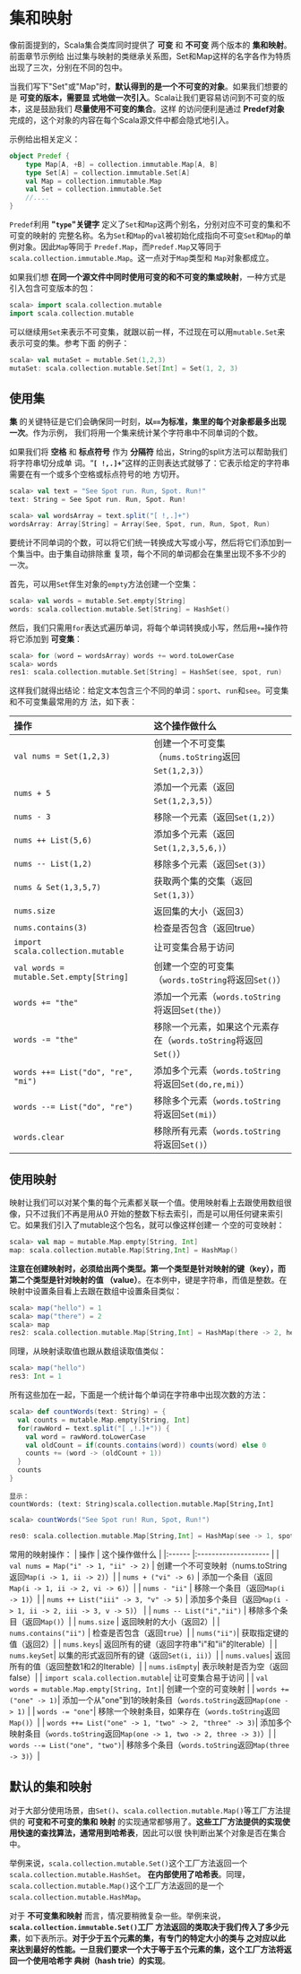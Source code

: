集和映射
===================================================================================
像前面提到的，Scala集合类库同时提供了 **可变** 和 **不可变** 两个版本的 **集和映射**。前面章节示例给
出过集与映射的类继承关系图，Set和Map这样的名字各作为特质出现了三次，分别在不同的包中。

当我们写下"Set"或"Map"时，**默认得到的是一个不可变的对象**。如果我们想要的是 **可变的版本，需要显
式地做一次引入**。Scala让我们更容易访问到不可变的版本，这是鼓励我们 **尽量使用不可变的集合**。这样
的访问便利是通过 **Predef对象** 完成的，这个对象的内容在每个Scala源文件中都会隐式地引入。

示例给出相关定义：
```scala
object Predef {
    type Map[A, +B] = collection.immutable.Map[A, B]
    type Set[A] = collection.immutable.Set[A]
    val Map = collection.immutable.Map
    val Set = collection.immutable.Set
    //....
}
```
`Predef`利用 **"`type`"关键字** 定义了`Set`和`Map`这两个别名，分别对应不可变的集和不可变的映射的
完整名称。名为`Set`和`Map`的`val`被初始化成指向不可变`Set`和`Map`的单例对象。因此`Map`等同于
`Predef.Map`，而`Predef.Map`又等同于`scala.collection.immutable.Map`。这一点对于`Map`类型和
`Map`对象都成立。

如果我们想 **在同一个源文件中同时使用可变的和不可变的集或映射**，一种方式是引入包含可变版本的包：
```scala
scala> import scala.collection.mutable
import scala.collection.mutable
```
可以继续用`Set`来表示不可变集，就跟以前一样，不过现在可以用`mutable.Set`来表示可变的集。参考下面
的例子：
```scala
scala> val mutaSet = mutable.Set(1,2,3)
mutaSet: scala.collection.mutable.Set[Int] = Set(1, 2, 3)
```

## 使用集
**集** 的关键特征是它们会确保同一时刻，**以`==`为标准，集里的每个对象都最多出现一次**。作为示例，
我们将用一个集来统计某个字符串中不同单词的个数。

如果我们将 **空格** 和 **标点符号** 作为 **分隔符** 给出，String的split方法可以帮助我们将字符串切分成单
词。“**`[ !,.]+`**”这样的正则表达式就够了：它表示给定的字符串需要在有一个或多个空格或标点符号的地
方切开。
```scala
scala> val text = "See Spot run. Run, Spot. Run!"
text: String = See Spot run. Run, Spot. Run!

scala> val wordsArray = text.split("[ !,.]+")
wordsArray: Array[String] = Array(See, Spot, run, Run, Spot, Run)
```
要统计不同单词的个数，可以将它们统一转换成大写或小写，然后将它们添加到一个集当中。由于集自动排除重
复项，每个不同的单词都会在集里出现不多不少的一次。

首先，可以用`Set`伴生对象的`empty`方法创建一个空集：
```scala
scala> val words = mutable.Set.empty[String]
words: scala.collection.mutable.Set[String] = HashSet()
```
然后，我们只需用`for`表达式遍历单词，将每个单词转换成小写，然后用`+=`操作符将它添加到 **可变集**：
```scala
scala> for (word ← wordsArray) words += word.toLowerCase
scala> words
res1: scala.collection.mutable.Set[String] = HashSet(see, spot, run)
```
这样我们就得出结论：给定文本包含三个不同的单词：`sport`、`run`和`see`。可变集和不可变集最常用的方
法，如下表：

| 操作 | 这个操作做什么 |
|:------ |:-------------------- |
| `val nums = Set(1,2,3)` | 创建一个不可变集（`nums.toString`返回`Set(1,2,3)`）|
| `nums + 5` | 添加一个元素（返回 `Set(1,2,3,5)`）|
| `nums - 3` | 移除一个元素（返回`Set(1,2)`）|
| `nums ++ List(5,6)`| 添加多个元素（返回`Set(1,2,3,5,6,)`）|
| `nums -- List(1,2)` | 移除多个元素（返回`Set(3)`）|
| `nums & Set(1,3,5,7)` | 获取两个集的交集（返回`Set(1,3)`）|
| `nums.size` | 返回集的大小（返回3）|
| `nums.contains(3)` | 检查是否包含（返回true）|
| `import scala.collection.mutable` | 让可变集合易于访问 |
| `val words = mutable.Set.empty[String]` | 创建一个空的可变集（`words.toString`将返回`Set()`） | 
| `words += "the"` | 添加一个元素（`words.toString`将返回`Set(the)`）|
| `words -= "the"` | 移除一个元素，如果这个元素存在（`words.toString`将返回`Set()`）|
| `words ++= List("do", "re", "mi")` | 添加多个元素（`words.toString`将返回`Set(do,re,mi)`）|
| `words --= List("do", "re")` | 移除多个元素（`words.toString`将返回`Set(mi)`）| 
| `words.clear` | 移除所有元素（`words.toString`将返回`Set()`）|

## 使用映射
映射让我们可以对某个集的每个元素都关联一个值。使用映射看上去跟使用数组很像，只不过我们不再是用从0
开始的整数下标去索引，而是可以用任何键来索引它。如果我们引入了mutable这个包名，就可以像这样创建一
个空的可变映射：
```scala
scala> val map = mutable.Map.empty[String, Int]
map: scala.collection.mutable.Map[String,Int] = HashMap()
```
**注意在创建映射时，必须给出两个类型。第一个类型是针对映射的键（key），而第二个类型是针对映射的值
（value）**。在本例中，键是字符串，而值是整数。在映射中设置条目看上去跟在数组中设置条目类似：
```scala
scala> map("hello") = 1
scala> map("there") = 2
scala> map 
res2: scala.collection.mutable.Map[String,Int] = HashMap(there -> 2, hello -> 1)
```
同理，从映射读取值也跟从数组读取值类似：
```scala
scala> map("hello")
res3: Int = 1
```
所有这些加在一起，下面是一个统计每个单词在字符串中出现次数的方法：
```scala
scala> def countWords(text: String) = {
  val counts = mutable.Map.empty[String, Int]
  for(rawWord ← text.split("[ ,!.]+")) {
    val word = rawWord.toLowerCase
    val oldCount = if(counts.contains(word)) counts(word) else 0
    counts += (word -> (oldCount + 1))
  }
  counts
}
```
```
显示：
countWords: (text: String)scala.collection.mutable.Map[String,Int]
```
```scala
scala> countWords("See Spot run! Run, Spot, Run!")

res0: scala.collection.mutable.Map[String,Int] = HashMap(see -> 1, spot -> 2, run -> 3)
```
常用的映射操作：
| 操作 | 这个操作做什么 |
|:------ |:-------------------- |
| `val nums = Map("i" -> 1, "ii" -> 2)` | 创建一个不可变映射（nums.toString返回`Map(i -> 1, ii -> 2)`）|
| `nums + ("vi" -> 6)` | 添加一个条目（返回`Map(i -> 1, ii -> 2, vi -> 6)`）|
| `nums - "ii"` | 移除一个条目（返回`Map(i -> 1)`）|
| `nums ++ List("iii" -> 3, "v" -> 5)` | 添加多个条目（返回`Map(i -> 1, ii -> 2, iii -> 3, v -> 5)`） |
| `nums -- List("i","ii")` | 移除多个条目（返回`Map()`）|
| `nums.size` | 返回映射的大小（返回2）|
| `nums.contains("ii")` | 检查是否包含（返回`true`）|
| `nums("ii")`| 获取指定键的值（返回2）|
| `nums.keys`| 返回所有的键（返回字符串"i"和"ii"的Iterable）|
| `nums.keySet`| 以集的形式返回所有的键（返回`Set(i, ii)`）|
| `nums.values`| 返回所有的值（返回整数1和2的Iterable）|
| `nums.isEmpty`| 表示映射是否为空（返回false）|
| `import scala.collection.mutable`| 让可变集合易于访问 |
| `val words = mutable.Map.empty[String, Int]`| 创建一个空的可变映射 |
| `words += ("one" -> 1)`| 添加一个从"one"到1的映射条目（`words.toString`返回`Map(one -> 1)` |
| `words -= "one"`| 移除一个映射条目，如果存在（`words.toString`返回`Map()`）|
| `words ++= List("one" -> 1, "two" -> 2, "three" -> 3)`| 添加多个映射条目（`words.toString`返回`Map(one -> 1, two -> 2, three -> 3)`）|
| `words --= List("one", "two")`| 移除多个条目（`words.toString`返回`Map(three -> 3)`）|

## 默认的集和映射
对于大部分使用场景，由`Set()`、`scala.collection.mutable.Map()`等工厂方法提供的 **可变和不可变的集和
映射** 的实现通常都够用了。**这些工厂方法提供的实现使用快速的查找算法，通常用到哈希表**，因此可以很
快判断出某个对象是否在集合中。

举例来说，`scala.collection.mutable.Set()`这个工厂方法返回一个`scala.collection.mutable.HashSet`。
**在内部使用了哈希表**。同理，`scala.collection.mutable.Map()`这个工厂方法返回的是一个
`scala.collection.mutable.HashMap`。

对于 **不可变集和映射** 而言，情况要稍微复杂一些。举例来说，**`scala.collection.immutable.Set()`工厂
方法返回的类取决于我们传入了多少元素**，如下表所示。**对于少于五个元素的集，有专门的特定大小的类与
之对应以此来达到最好的性能。一旦我们要求一个大于等于五个元素的集，这个工厂方法将返回一个使用哈希字
典树（hash trie）的实现**。








